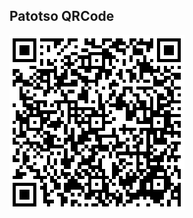 ## Patotso QRCode ##

![Patotso QRCode](https://github.com/ch3nBo/Proxy.Rule/raw/master/Potatso/Potatso%20QRCode.png)